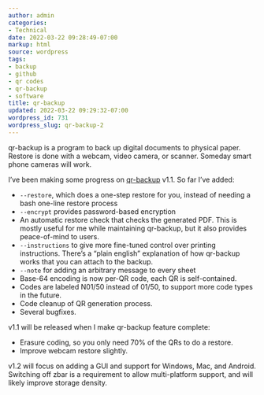 ```yaml
---
author: admin
categories:
- Technical
date: 2022-03-22 09:28:49-07:00
markup: html
source: wordpress
tags:
- backup
- github
- qr codes
- qr-backup
- software
title: qr-backup
updated: 2022-03-22 09:29:32-07:00
wordpress_id: 731
wordpress_slug: qr-backup-2
---
```

qr-backup is a program to back up digital documents to physical paper. Restore is done with a webcam, video camera, or scanner. Someday smart phone cameras will work.

I’ve been making some progress on [qr-backup][1] v1.1. So far I’ve added:

-   `--restore`, which does a one-step restore for you, instead of needing a bash one-line restore process
-   `--encrypt` provides password-based encryption
-   An automatic restore check that checks the generated PDF. This is mostly useful for me while maintaining qr-backup, but it also provides peace-of-mind to users.
-   `--instructions` to give more fine-tuned control over printing instructions. There’s a “plain english” explanation of how qr-backup works that you can attach to the backup.
-   `--note` for adding an arbitrary message to every sheet
-   Base-64 encoding is now per-QR code, each QR is self-contained.
-   Codes are labeled N01/50 instead of 01/50, to support more code types in the future.
-   Code cleanup of QR generation process.
-   Several bugfixes.

v1.1 will be released when I make qr-backup feature complete:

-   Erasure coding, so you only need 70% of the QRs to do a restore.
-   Improve webcam restore slightly.

v1.2 will focus on adding a GUI and support for Windows, Mac, and Android. Switching off zbar is a requirement to allow multi-platform support, and will likely improve storage density.

[1]: https://github.com/za3k/qr-backup
